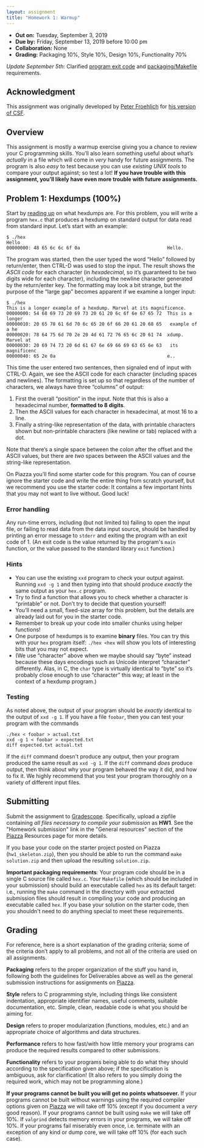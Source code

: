 ```yaml
---
layout: assignment
title: "Homework 1: Warmup"
---
```


-   **Out on:** Tuesday, September 3, 2019
-   **Due by:** Friday, September 13, 2019 before 10:00 pm
-   **Collaboration:** None
-   **Grading:** Packaging 10%, Style 10%, Design 10%, Functionality 70%

*Update September 5th*: Clarified [program exit code](#error-handling) and
[packaging/Makefile](#submitting) requirements.

Acknowledgment
--------------

This assignment was originally developed by [Peter Froehlich](https://www.cs.jhu.edu/~phf) for [his version of CSF](https://www.cs.jhu.edu/~phf/2018/fall/cs229).

Overview
--------

This assignment is mostly a warmup exercise giving you a chance to
review your C programming skills. You’ll also learn something useful
about what’s *actually* in a file which will come in *very* handy for
future assignments. The program is also *easy* to test because you can
use *existing UNIX tools* to compare your output against; so test a lot!
**If you have trouble with this assignment, you’ll likely have even more
trouble with future assignments.**

Problem 1: Hexdumps (100%)
--------------------------

Start by [reading up](http://en.wikipedia.org/wiki/Hex_dump) on what
hexdumps are. For this problem, you will write a program `hex.c` that
produces a hexdump on standard output for data read from standard input.
Let’s start with an example:

    $ ./hex
    Hello
    00000000: 48 65 6c 6c 6f 0a                                Hello.

The program was started, then the user typed the word “Hello” followed
by return/enter, then CTRL-D was used to stop the input. The result
shows the *ASCII code* for each character (in *hexadecimal*, so it’s
guaranteed to be two digits wide for each character), including the
newline character generated by the return/enter key. The formatting may
look a bit strange, but the purpose of the “large gap” becomes apparent
if we examine a longer input:

    $ ./hex
    This is a longer example of a hexdump. Marvel at its magnificence.
    00000000: 54 68 69 73 20 69 73 20 61 20 6c 6f 6e 67 65 72  This is a longer
    00000010: 20 65 78 61 6d 70 6c 65 20 6f 66 20 61 20 68 65   example of a he
    00000020: 78 64 75 6d 70 2e 20 4d 61 72 76 65 6c 20 61 74  xdump. Marvel at
    00000030: 20 69 74 73 20 6d 61 67 6e 69 66 69 63 65 6e 63   its magnificenc
    00000040: 65 2e 0a                                         e..

This time the user entered two sentences, then signaled end of input
with CTRL-D. Again, we see the ASCII code for each character (including
spaces and newlines). The formatting is set up so that regardless of the
number of characters, we always have three “columns” of output:

1.  First the overall “position” in the input. Note that this is also a
    hexadecimal number, **formatted to 8 digits**.
2.  Then the ASCII values for each character in hexadecimal, at most 16
    to a line.
3.  Finally a string-like representation of the data, with printable
    characters shown but non-printable characters (like newline or tab)
    replaced with a dot.

Note that there’s a single space between the colon after the offset and
the ASCII values, but there are *two* spaces between the ASCII values
and the string-like representation.

On Piazza you’ll find some starter code for this program. You can of
course ignore the starter code and write the entire thing from scratch
yourself, but we recommend you use the starter code: It contains a few
important hints that you may not want to live without. Good luck!

### Error handling

Any run-time errors, including (but not limited to) failing to open
the input file, or failing to read data from the data input source,
should be handled by printing an error message to `stderr` and exiting
the program with an exit code of 1. (An exit code is the value returned
by the program's `main` function, or the value passed to the standard
library `exit` function.)

### Hints

-   You can use the existing `xxd` program to check your output against.
    Running `xxd -g 1` and then typing into that should produce *exactly* the same
    output as your `hex.c` program.
-   Try to find a function that allows you to check whether a character
    is “printable” or not. Don’t try to decide that question yourself!
-   You’ll need a small, fixed-size array for this problem, but the
    details are already laid out for you in the starter code.
-   Remember to break up your code into smaller chunks using helper
    functions!
-   One purpose of hexdumps is to examine **binary** files. You can try
    this with your `hex` program itself: `./hex <hex` will show you lots
    of interesting bits that you may not expect.
-   (We use “character” above when we maybe should say “byte” instead
    because these days encodings such as Unicode interpret “character”
    differently. Alas, in C, the `char` type is virtually identical to
    “byte” so it’s probably close enough to use “character” this way; at
    least in the context of a hexdump program.)

### Testing

As noted above, the output of your program should be *exactly* identical to the
output of `xxd -g 1`.  If you have a file `foobar`, then you can test your program
with the commands

```
./hex < foobar > actual.txt
xxd -g 1 < foobar > expected.txt
diff expected.txt actual.txt
```

If the `diff` command doesn't produce any output, then your program produced
the same result as `xxd -g 1`.  If the `diff` command *does* produce output,
then think about why your program behaved the way it did, and how to
fix it.  We highly recommend that you test your program thoroughly on a
variety of different input files.

<!--
Deliverables
------------

Please follow the submission instructions as detailed on
[Piazza](http://piazza.com/jhu/fall2019/601229). Be sure to include a
`Makefile` that sets the appropriate compiler flags and builds the `hex`
program by default. **Finally, make sure to include your name and email
address in *every* file you turn in (well, in every file for which it
makes sense to do so anyway)!**
-->

Submitting
----------

Submit the assignment to [Gradescope](https://www.gradescope.com/courses/61318).
Specifically, upload a zipfile containing *all files necessary
to compile your submission* as **HW1**.  See the "Homework
submission" link in the "General resources" section of the
[Piazza](http://piazza.com/jhu/fall2019/601229) Resources page for
more details.

If you base your code on the starter project posted on Piazza (`hw1_skeleton.zip`), then you should be able to run the command `make solution.zip` and then upload the resulting `solution.zip`.

**Important packaging requirements**: Your program code should be in a
single C source file called `hex.c`.  Your `Makefile` (which should be included
in your submission) should build an executable called `hex` as its default
target: i.e., running the `make` command in the directory with your
extracted submission files should result in compiling your code and producing
an executable called `hex`.  If you base your solution on the starter
code, then you shouldn't need to do anything special to meet these
requirements.

Grading
-------

For reference, here is a short explanation of the grading criteria; some
of the criteria don’t apply to all problems, and not all of the criteria
are used on all assignments.

**Packaging** refers to the proper organization of the stuff you hand
in, following both the guidelines for Deliverables above as well as the
general submission instructions for assignments on
[Piazza](http://piazza.com/jhu/fall2019/601229).

**Style** refers to C programming style, including things like
consistent indentation, appropriate identifier names, useful comments,
suitable documentation, etc. Simple, clean, readable code is what you
should be aiming for. <!-- Make sure you follow the style guide posted on
[Piazza](http://piazza.com/jhu/fall2019/601229)! -->

**Design** refers to proper modularization (functions, modules, etc.)
and an appropriate choice of algorithms and data structures.

**Performance** refers to how fast/with how little memory your programs
can produce the required results compared to other submissions.

**Functionality** refers to your programs being able to do what they
should according to the specification given above; if the specification
is ambiguous, ask for clarification! (It also refers to you simply doing
the required work, which may not be programming alone.)

**If your programs cannot be built you will get no points whatsoever.** If
your programs cannot be built without warnings using the required
compiler options given on
[Piazza](http://piazza.com/jhu/fall2019/601229) we will take off 10%
(except if you document a *very* good reason). If your programs cannot
be built using `make` we will take off 10%. If `valgrind` detects memory
errors in your programs, we will take off 10%. If your programs fail
miserably even once, i.e. terminate with an exception of any kind or
dump core, we will take off 10% (for each such case).
